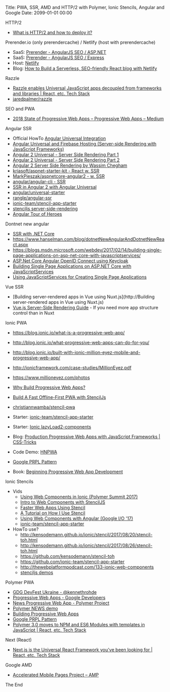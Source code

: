 Title: PWA, SSR, AMD and HTTP/2 with Polymer, Ionic Stencils, Angular and Google
Date: 2099-01-01 00:00

HTTP/2
* [What is HTTP/2 and how to deploy it?](https://www.symfony.fi/entry/what-is-http-2-and-how-to-deploy)

Prerender.io (only prerendercache) / Netlify (host with prerendercache)
* SaaS: [Prerender - AngularJS SEO / ASP.NET](https://prerender.io/documentation/install-middleware#asp-net)
* SaaS: [Prerender - AngularJS SEO / Express](https://prerender.io/documentation/install-middleware#prerender-node)
* Host: [Netlify](https://www.netlify.com/)
* Blog: [How to Build a Serverless, SEO-friendly React blog with Netlify](https://buttercms.com/blog/serverless-react-blog-tutorial)

Razzle
* [Razzle enables Universal JavaScript apps decoupled from frameworks and libraries | React, etc. Tech Stack](https://react-etc.net/entry/razzle-enables-universal-javascript-apps-decoupled-from-frameworks-and-libraries)
* [jaredpalmer/razzle](https://github.com/jaredpalmer/razzle)

SEO and PWA
* [2018 State of Progressive Web Apps – Progressive Web Apps – Medium](https://medium.com/progressive-web-apps/2018-state-of-progressive-web-apps-f7517d43ba70)

Angular SSR 

* Official HowTo [Angular Universal Integration](https://github.com/angular/angular-cli/wiki/stories-universal-rendering)
* [Angular Universal and Firebase Hosting (Server-side Rendering with JavaScript Frameworks)](https://www.youtube.com/watch?v=gxCu5TEmxXE)
* [Angular 2 Universal - Server Side Rendering Part 1](https://www.youtube.com/watch?v=H8mtIqrvvnM)
* [Angular 2 Universal - Server Side Rendering Part 2](https://www.youtube.com/watch?v=2WSYMUIbKhA)
* [Angular 2 Server Side Rendering by Wassim Chegham](https://www.youtube.com/watch?v=UAgljIYAar8)
* [kriasoft/aspnet-starter-kit - React w. SSR](https://github.com/kriasoft/aspnet-starter-kit)
* [MarkPieszak/aspnetcore-angular2 - w. SSR](https://github.com/MarkPieszak/aspnetcore-angular2-universal)
* [angular/angular-cli - SSR](https://github.com/angular/angular-cli/wiki/stories-universal-rendering)
* [SSR in Angular 2 with Angular Universal](https://scotch.io/tutorials/server-side-rendering-in-angular-2-with-angular-universal)
* [angular/universal-starter](https://github.com/angular/universal-starter)
* [rangle/angular-ssr](https://github.com/rangle/angular-ssr)
* [ionic-team/stencil-app-starter](https://github.com/ionic-team/stencil-app-starter)
* [stenciljs server-side-rendering](https://stenciljs.com/docs/server-side-rendering)
* [Angular Tour of Heroes](https://angular.io/tutorial)

Dontnet new angular
* [SSR with .NET Core](https://docs.microsoft.com/en-us/aspnet/core/client-side/spa-services)
* <https://www.hanselman.com/blog/dotnetNewAngularAndDotnetNewReact.aspx>
* <https://blogs.msdn.microsoft.com/webdev/2017/02/14/building-single-page-applications-on-asp-net-core-with-javascriptservices/>
* [ASP.Net Core Angular OpenID Connect using Keycloak](https://medium.com/@xavier.hahn/asp-net-core-angular-openid-connect-using-keycloak-6437948c008)
* [Building Single Page Applications on ASP.NET Core with JavaScriptServices](https://blogs.msdn.microsoft.com/webdev/2017/02/14/building-single-page-applications-on-asp-net-core-with-javascriptservices/)
* [Using JavaScriptServices for Creating Single Page Applications](https://docs.microsoft.com/en-us/aspnet/core/client-side/spa-services)

Vue SSR
* [Building server-rendered apps in Vue using Nuxt.js](http://Building server-rendered apps in Vue using Nuxt.js)
* [Vue.js Server-Side Rendering Guide](https://ssr.vuejs.org/en/) - If you need more app structure control than in Nuxt

Ionic PWA

* <https://blog.ionic.io/what-is-a-progressive-web-app/>
* <http://blog.ionic.io/what-progressive-web-apps-can-do-for-you/>
* <http://blog.ionic.io/built-with-ionic-million-eyez-mobile-and-progressive-web-app/>
* <http://ionicframework.com/case-studies/MillionEyez.pdf>
* <https://www.millioneyez.com/photos>

* [Why Build Progressive Web Apps?](https://www.youtube.com/watch?v=1QILz1lAzWY)
* [Build A Fast Offline-First PWA with StencilJs](https://blog.manifold.co/build-a-fast-offline-first-pwa-with-stenciljs-596727624e5c)
* [christiannwamba/stencil-pwa](https://github.com/christiannwamba/stencil-pwa)
* Starter: [ionic-team/stencil-app-starter](https://github.com/ionic-team/stencil-app-starter)

* Starter: [Ionic lazyLoad2-components](https://github.com/mhartington/lazyLoad2-components)

* Blog: [Production Progressive Web Apps with JavaScript Frameworks | CSS-Tricks](https://css-tricks.com/production-progressive-web-apps-javascript-frameworks/#more-255094)

* Code Demo: [HNPWA](https://hnpwa.com/)
* [Google PRPL Pattern](https://developers.google.com/web/fundamentals/performance/prpl-pattern/)
* Book: [Beginning Progressive Web App Development](https://www.apress.com/gp/book/9781484230893)

Ionic Stencils

* Vids
  * [Using Web Components in Ionic (Polymer Summit 2017)](https://www.youtube.com/watch?v=UfD-k7aHkQE)
  * [Intro to Web Components with StencilJS](https://www.youtube.com/watch?v=ZmIMtgwyj90)
  * [Faster Web Apps Using Stencil](https://www.youtube.com/watch?v=mnsjL-WYzKQ)
  * [A Tutorial on How I Use Stencil](https://www.youtube.com/watch?v=cUU08Rc0ZQY)
  * [Using Web Components with Angular (Google I/O '17)](https://www.youtube.com/watch?v=Ucq9F-7Xp8I)
  * [ionic-team/stencil-app-starter](https://github.com/ionic-team/stencil-app-starter)
* HowTo use?
  * <http://kensodemann.github.io/ionic/stencil/2017/08/20/stencil-toh.html>
  * <http://kensodemann.github.io/ionic/stencil/2017/08/26/stencil-toh.html>
  * <https://github.com/kensodemann/stencil-toh>
  * <https://github.com/ionic-team/stencil-app-starter>
  * <http://thewebplatformpodcast.com/133-ionic-web-components>
  * [stenciljs demos](https://stenciljs.com/demos)

Polymer PWA

* [GDG DevFest Ukraine - @kennethrohde](https://docs.google.com/presentation/d/1QNcQwDwq5pwwdjpN9t4hCgvBXWWgLvehiLQdzonsqZA/edit#slide=id.g24e228bf8a_4_37)
* [Progressive Web Apps - Google Developers](https://developers.google.com/web/progressive-web-apps/)
* [News Progressive Web App - Polymer Project](https://www.polymer-project.org/blog/2017-02-13-news-pwa)
* [Polymer NEWS demo](https://www.youtube.com/watch?v=Dsv5NT4PYG0)
* [Building Progressive Web Apps](https://books.google.dk/books/about/Building_Progressive_Web_Apps.html?id=H8o0DwAAQBAJ&printsec=frontcover&source=kp_read_button&redir_esc=y#v=onepage&q&f=false)
* [Google PRPL Pattern](https://developers.google.com/web/fundamentals/performance/prpl-pattern/)
* [Polymer 3.0 moves to NPM and ES6 Modules with templates in JavaScript | React, etc. Tech Stack](https://react-etc.net/entry/polymer-3-0-moves-to-npm-and-es6-modules-with-templates-in-javascript)

Next (React)
* [Next.js is the Universal React Framework you&#039;ve been looking for | React, etc. Tech Stack](https://react-etc.net/entry/next-js-is-the-universal-react-framework-you-ve-been-looking-for)

Google AMD
* [Accelerated Mobile Pages Project – AMP](https://www.ampproject.org/)

The End
